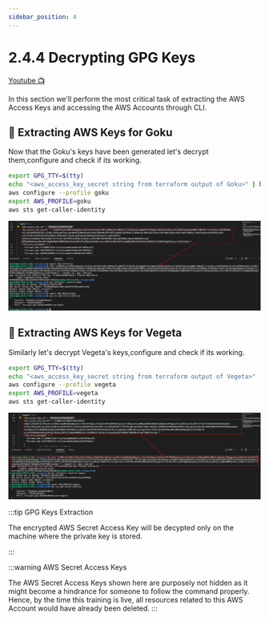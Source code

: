 ```yaml
---
sidebar_position: 4
---
```


# 2.4.4 Decrypting GPG Keys

[Youtube 📺](https://www.youtube.com/watch?v=Am9417a87zU&t=2185s)

In this section we'll perform the most critical task of extracting the AWS Access Keys and accessing the AWS Accounts through CLI.

## 🔧 Extracting AWS Keys for Goku

Now that the Goku's keys have been generated let's decrypt them,configure and check if its working.

```bash
export GPG_TTY=$(tty)
echo "<aws_access_key_secret string from terraform output of Goku>" | base64 -d | gpg --decrypt
aws configure --profile goku
export AWS_PROFILE=goku
aws sts get-caller-identity
```

![](img/goku_keys.png)

## 🔧 Extracting AWS Keys for Vegeta

Similarly let's decrypt Vegeta's keys,configure and check if its working.

```bash
export GPG_TTY=$(tty)
echo "<aws_access_key_secret string from terraform output of Vegeta>" | base64 -d | gpg --decrypt
aws configure --profile vegeta
export AWS_PROFILE=vegeta
aws sts get-caller-identity
```

![](img/vegetas_keys.png)

:::tip GPG Keys Extraction

The encrypted AWS Secret Access Key will be decypted only on the machine where the private key is stored.

:::

:::warning AWS Secret Access Keys

The AWS Secret Access Keys shown here are purposely not hidden as it might become a hindrance for someone to follow the command properly. Hence, by the time this training is live, all resources related to this AWS Account would have already been deleted.
:::
